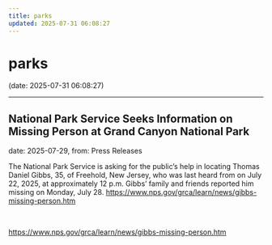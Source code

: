 ```yaml
---
title: parks
updated: 2025-07-31 06:08:27
---
```


# parks

(date: 2025-07-31 06:08:27)

---

## National Park Service Seeks Information on Missing Person at Grand Canyon National Park

date: 2025-07-29, from: Press Releases

The National Park Service is asking for the public’s help in locating Thomas Daniel Gibbs, 35, of Freehold, New Jersey, who was last heard from on July 22, 2025, at approximately 12 p.m. Gibbs’ family and friends reported him missing on Monday, July 28. https://www.nps.gov/grca/learn/news/gibbs-missing-person.htm 

<br> 

<https://www.nps.gov/grca/learn/news/gibbs-missing-person.htm>

